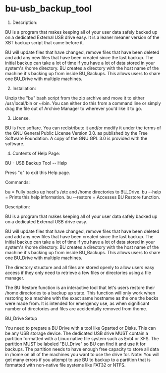 # bu-usb_backup_tool

1. Description:

 BU is a program that makes keeping all of your user data safely backed up on
 a dedicated External USB drive easy. It is a leaner meaner version of the XBT
 backup script that came before it. 

 BU will update files that have changed, remove files that have been
 deleted and add any new files that have been created since the last backup.
 The initial backup can take a lot of time if you have a lot of data stored
 in your system's /home directory. BU creates a directory with the host name
 of the machine it's backing up from inside BU_Backups. This allows users to
 share one BU_Drive with multiple machines.


2. Installation:

 Unzip the "bu" bash script from the zip archive and move it to either
 /usr/local/bin or ~/bin. You can either do this from a command line or simply
 drag the file out of Archive Manager to wherever you'd like it to go.


3. License.

 BU is free softare. You can redistribute it and/or modify it under the
 terms of the GNU General Public License Version 3.0. as published by
 the Free Software Foundation. A copy of the GNU GPL 3.0 is provided with the
 software.

4. Contents of Help Page:

 BU - USB Backup Tool -- Help

 Press "q" to exit this Help page.

 Commands:

 bu = Fully backs up host's /etc and /home directories to BU_Drive.
 bu --help = Prints this help information.
 bu --restore = Accesses BU Restore function.

 Description:

 BU is a program that makes keeping all of your user data safely backed up on
 a dedicated External USB drive easy.

 BU will update files that have changed, remove files that have been
 deleted and add any new files that have been created since the last backup.
 The initial backup can take a lot of time if you have a lot of data stored
 in your system's /home directory. BU creates a directory with the host name
 of the machine it's backing up from inside BU_Backups. This allows users to
 share one BU_Drive with multiple machines.

 The directory structure and all files are stored openly to allow users easy
 access if they only need to retrieve a few files or directories using a file
 manager.

 The BU Restore function is an interactive tool that let's users restore their
 /home directories to a backup up state. This function will only work when
 restoring to a machine with the exact same hostname as the one the backs were
 made from. It is intended for emergency use, as when significant number of
 directories and files are accidentally removed from /home.

 BU_Drive Setup

 You need to prepare a BU Drive with a tool like Gparted or Disks.
 This can be any USB storage device. The dedicated USB drive MUST contain a
 partition formatted with a Linux native file system such as Ext4 or XFS. The
 partition MUST be labeled "BU_Drive" so BU can find it and use it for backups.
 The partition needs to have enough free capacity to store all data in /home on
 all of the machines you want to use the drive for. Note: You will get many
 errors if you attempt to use BU to backup to a partition that is formatted with
 non-native file systems like FAT32 or NTFS. 


